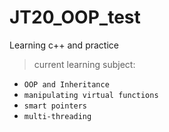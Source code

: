 # JT20_OOP_test
Learning c++ and practice
> current learning subject:
* `OOP and Inheritance`
* `manipulating virtual functions`
* `smart pointers`
* `multi-threading`
